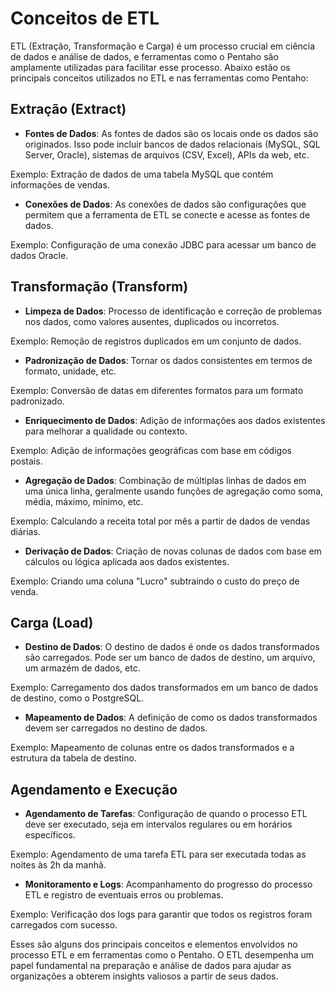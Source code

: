 # Conceitos de ETL

ETL (Extração, Transformação e Carga) é um processo crucial em ciência de dados e análise de dados, e ferramentas como o Pentaho são amplamente utilizadas para facilitar esse processo. Abaixo estão os principais conceitos utilizados no ETL e nas ferramentas como Pentaho:

## **Extração (Extract)**
- **Fontes de Dados**: As fontes de dados são os locais onde os dados são originados. Isso pode incluir bancos de dados relacionais (MySQL, SQL Server, Oracle), sistemas de arquivos (CSV, Excel), APIs da web, etc.

Exemplo: Extração de dados de uma tabela MySQL que contém informações de vendas.

- **Conexões de Dados**: As conexões de dados são configurações que permitem que a ferramenta de ETL se conecte e acesse as fontes de dados.

Exemplo: Configuração de uma conexão JDBC para acessar um banco de dados Oracle.

## **Transformação (Transform)**
- **Limpeza de Dados**: Processo de identificação e correção de problemas nos dados, como valores ausentes, duplicados ou incorretos.

Exemplo: Remoção de registros duplicados em um conjunto de dados.

- **Padronização de Dados**: Tornar os dados consistentes em termos de formato, unidade, etc.

Exemplo: Conversão de datas em diferentes formatos para um formato padronizado.
- **Enriquecimento de Dados**: Adição de informações aos dados existentes para melhorar a qualidade ou contexto.

Exemplo: Adição de informações geográficas com base em códigos postais.

- **Agregação de Dados**: Combinação de múltiplas linhas de dados em uma única linha, geralmente usando funções de agregação como soma, média, máximo, mínimo, etc.

Exemplo: Calculando a receita total por mês a partir de dados de vendas diárias.

- **Derivação de Dados**: Criação de novas colunas de dados com base em cálculos ou lógica aplicada aos dados existentes.

Exemplo: Criando uma coluna "Lucro" subtraindo o custo do preço de venda.

## **Carga (Load)**

- **Destino de Dados**: O destino de dados é onde os dados transformados são carregados. Pode ser um banco de dados de destino, um arquivo, um armazém de dados, etc.

Exemplo: Carregamento dos dados transformados em um banco de dados de destino, como o PostgreSQL.

- **Mapeamento de Dados**: A definição de como os dados transformados devem ser carregados no destino de dados.

Exemplo: Mapeamento de colunas entre os dados transformados e a estrutura da tabela de destino.

## **Agendamento e Execução**

- **Agendamento de Tarefas**: Configuração de quando o processo ETL deve ser executado, seja em intervalos regulares ou em horários específicos.

Exemplo: Agendamento de uma tarefa ETL para ser executada todas as noites às 2h da manhã.

- **Monitoramento e Logs**: Acompanhamento do progresso do processo ETL e registro de eventuais erros ou problemas.

Exemplo: Verificação dos logs para garantir que todos os registros foram carregados com sucesso.

Esses são alguns dos principais conceitos e elementos envolvidos no processo ETL e em ferramentas como o Pentaho. O ETL desempenha um papel fundamental na preparação e análise de dados para ajudar as organizações a obterem insights valiosos a partir de seus dados.